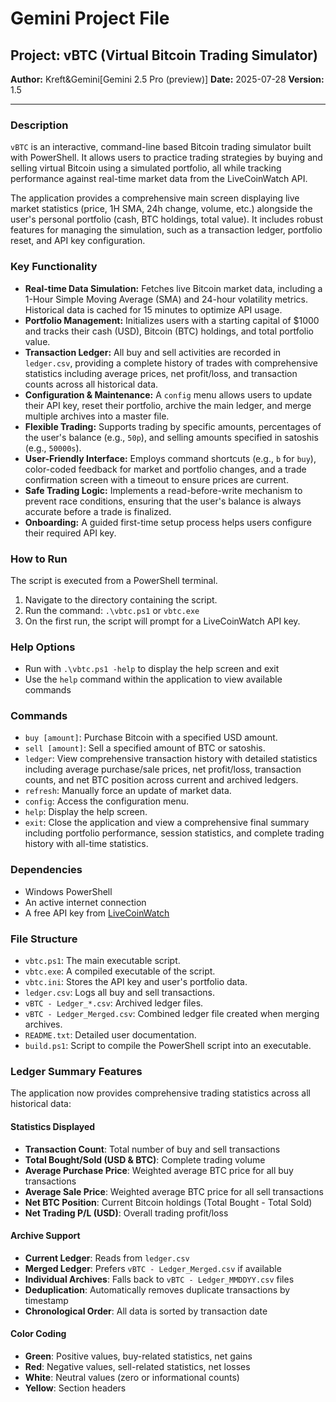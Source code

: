 # Gemini Project File

## Project: vBTC (Virtual Bitcoin Trading Simulator)

**Author:** Kreft&Gemini[Gemini 2.5 Pro (preview)]
**Date:** 2025-07-28
**Version:** 1.5

---

### Description

`vBTC` is an interactive, command-line based Bitcoin trading simulator built with PowerShell. It allows users to practice trading strategies by buying and selling virtual Bitcoin using a simulated portfolio, all while tracking performance against real-time market data from the LiveCoinWatch API.

The application provides a comprehensive main screen displaying live market statistics (price, 1H SMA, 24h change, volume, etc.) alongside the user's personal portfolio (cash, BTC holdings, total value). It includes robust features for managing the simulation, such as a transaction ledger, portfolio reset, and API key configuration.

### Key Functionality

- **Real-time Data Simulation:** Fetches live Bitcoin market data, including a 1-Hour Simple Moving Average (SMA) and 24-hour volatility metrics. Historical data is cached for 15 minutes to optimize API usage.
- **Portfolio Management:** Initializes users with a starting capital of $1000 and tracks their cash (USD), Bitcoin (BTC) holdings, and total portfolio value.
- **Transaction Ledger:** All buy and sell activities are recorded in `ledger.csv`, providing a complete history of trades with comprehensive statistics including average prices, net profit/loss, and transaction counts across all historical data.
- **Configuration & Maintenance:** A `config` menu allows users to update their API key, reset their portfolio, archive the main ledger, and merge multiple archives into a master file.
- **Flexible Trading:** Supports trading by specific amounts, percentages of the user's balance (e.g., `50p`), and selling amounts specified in satoshis (e.g., `50000s`).
- **User-Friendly Interface:** Employs command shortcuts (e.g., `b` for `buy`), color-coded feedback for market and portfolio changes, and a trade confirmation screen with a timeout to ensure prices are current.
- **Safe Trading Logic:** Implements a read-before-write mechanism to prevent race conditions, ensuring that the user's balance is always accurate before a trade is finalized.
- **Onboarding:** A guided first-time setup process helps users configure their required API key.

### How to Run

The script is executed from a PowerShell terminal.

1.  Navigate to the directory containing the script.
2.  Run the command: `.\vbtc.ps1` or `vbtc.exe`
3.  On the first run, the script will prompt for a LiveCoinWatch API key.

### Help Options

- Run with `.\vbtc.ps1 -help` to display the help screen and exit
- Use the `help` command within the application to view available commands

### Commands

-   `buy [amount]`: Purchase Bitcoin with a specified USD amount.
-   `sell [amount]`: Sell a specified amount of BTC or satoshis.
-   `ledger`: View comprehensive transaction history with detailed statistics including average purchase/sale prices, net profit/loss, transaction counts, and net BTC position across current and archived ledgers.
-   `refresh`: Manually force an update of market data.
-   `config`: Access the configuration menu.
-   `help`: Display the help screen.
-   `exit`: Close the application and view a comprehensive final summary including portfolio performance, session statistics, and complete trading history with all-time statistics.

### Dependencies

-   Windows PowerShell
-   An active internet connection
-   A free API key from [LiveCoinWatch](https://www.livecoinwatch.com/tools/api)

### File Structure

-   `vbtc.ps1`: The main executable script.
-   `vbtc.exe`: A compiled executable of the script.
-   `vbtc.ini`: Stores the API key and user's portfolio data.
-   `ledger.csv`: Logs all buy and sell transactions.
-   `vBTC - Ledger_*.csv`: Archived ledger files.
-   `vBTC - Ledger_Merged.csv`: Combined ledger file created when merging archives.
-   `README.txt`: Detailed user documentation.
-   `build.ps1`: Script to compile the PowerShell script into an executable.

### Ledger Summary Features

The application now provides comprehensive trading statistics across all historical data:

#### Statistics Displayed
- **Transaction Count**: Total number of buy and sell transactions
- **Total Bought/Sold (USD & BTC)**: Complete trading volume
- **Average Purchase Price**: Weighted average BTC price for all buy transactions
- **Average Sale Price**: Weighted average BTC price for all sell transactions  
- **Net BTC Position**: Current Bitcoin holdings (Total Bought - Total Sold)
- **Net Trading P/L (USD)**: Overall trading profit/loss

#### Archive Support
- **Current Ledger**: Reads from `ledger.csv`
- **Merged Ledger**: Prefers `vBTC - Ledger_Merged.csv` if available
- **Individual Archives**: Falls back to `vBTC - Ledger_MMDDYY.csv` files
- **Deduplication**: Automatically removes duplicate transactions by timestamp
- **Chronological Order**: All data is sorted by transaction date

#### Color Coding
- **Green**: Positive values, buy-related statistics, net gains
- **Red**: Negative values, sell-related statistics, net losses
- **White**: Neutral values (zero or informational counts)
- **Yellow**: Section headers
